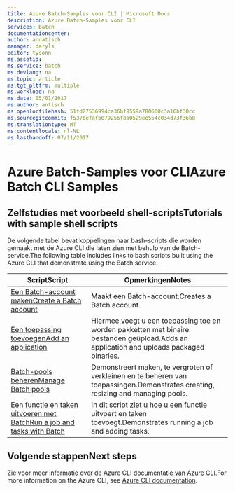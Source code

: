 ```yaml
---
title: Azure Batch-Samples voor CLI | Microsoft Docs
description: Azure Batch-Samples voor CLI
services: batch
documentationcenter: 
author: annatisch
manager: daryls
editor: tysonn
ms.assetid: 
ms.service: batch
ms.devlang: na
ms.topic: article
ms.tgt_pltfrm: multiple
ms.workload: na
ms.date: 05/01/2017
ms.author: antisch
ms.openlocfilehash: 51fd27536994ca36bf9559a780660c3a16bf30cc
ms.sourcegitcommit: f537befafb079256fba0529ee554c034d73f36b0
ms.translationtype: MT
ms.contentlocale: nl-NL
ms.lasthandoff: 07/11/2017
---
```

# <a name="azure-batch-cli-samples"></a><span data-ttu-id="9afa9-103">Azure Batch-Samples voor CLI</span><span class="sxs-lookup"><span data-stu-id="9afa9-103">Azure Batch CLI Samples</span></span>

## <a name="tutorials-with-sample-shell-scripts"></a><span data-ttu-id="9afa9-104">Zelfstudies met voorbeeld shell-scripts</span><span class="sxs-lookup"><span data-stu-id="9afa9-104">Tutorials with sample shell scripts</span></span>

<span data-ttu-id="9afa9-105">De volgende tabel bevat koppelingen naar bash-scripts die worden gemaakt met de Azure CLI die laten zien met behulp van de Batch-service.</span><span class="sxs-lookup"><span data-stu-id="9afa9-105">The following table includes links to bash scripts built using the Azure CLI that demonstrate using the Batch service.</span></span>

| <span data-ttu-id="9afa9-106">Script</span><span class="sxs-lookup"><span data-stu-id="9afa9-106">Script</span></span> | <span data-ttu-id="9afa9-107">Opmerkingen</span><span class="sxs-lookup"><span data-stu-id="9afa9-107">Notes</span></span> |
|---|---|
| [<span data-ttu-id="9afa9-108">Een Batch-account maken</span><span class="sxs-lookup"><span data-stu-id="9afa9-108">Create a Batch account</span></span>](./scripts/batch-cli-sample-create-account.md) | <span data-ttu-id="9afa9-109">Maakt een Batch-account.</span><span class="sxs-lookup"><span data-stu-id="9afa9-109">Creates a Batch account.</span></span> |
| [<span data-ttu-id="9afa9-110">Een toepassing toevoegen</span><span class="sxs-lookup"><span data-stu-id="9afa9-110">Add an application</span></span>](./scripts/batch-cli-sample-add-application.md) | <span data-ttu-id="9afa9-111">Hiermee voegt u een toepassing toe en worden pakketten met binaire bestanden geüpload.</span><span class="sxs-lookup"><span data-stu-id="9afa9-111">Adds an application and uploads packaged binaries.</span></span>|
| [<span data-ttu-id="9afa9-112">Batch-pools beheren</span><span class="sxs-lookup"><span data-stu-id="9afa9-112">Manage Batch pools</span></span>](./scripts/batch-cli-sample-manage-pool.md) | <span data-ttu-id="9afa9-113">Demonstreert maken, te vergroten of verkleinen en te beheren van toepassingen.</span><span class="sxs-lookup"><span data-stu-id="9afa9-113">Demonstrates creating, resizing and managing pools.</span></span> |
| [<span data-ttu-id="9afa9-114">Een functie en taken uitvoeren met Batch</span><span class="sxs-lookup"><span data-stu-id="9afa9-114">Run a job and tasks with Batch</span></span>](./scripts/batch-cli-sample-run-job.md) | <span data-ttu-id="9afa9-115">In dit script ziet u hoe u een functie uitvoert en taken toevoegt.</span><span class="sxs-lookup"><span data-stu-id="9afa9-115">Demonstrates running a job and adding tasks.</span></span> |

## <a name="next-steps"></a><span data-ttu-id="9afa9-116">Volgende stappen</span><span class="sxs-lookup"><span data-stu-id="9afa9-116">Next steps</span></span>

<span data-ttu-id="9afa9-117">Zie voor meer informatie over de Azure CLI [documentatie van Azure CLI](https://docs.microsoft.com/cli/azure/overview).</span><span class="sxs-lookup"><span data-stu-id="9afa9-117">For more information on the Azure CLI, see [Azure CLI documentation](https://docs.microsoft.com/cli/azure/overview).</span></span>
